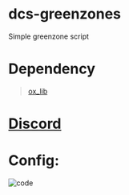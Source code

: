# dcs-greenzones

Simple greenzone script

# Dependency
> [ox_lib](https://github.com/overextended/ox_lib)

# [Discord](https://discord.gg/FPks2HQV7A) 

# Config:
![code](https://github.com/user-attachments/assets/9f74520f-4001-48ac-a321-7ddd6358d526)
